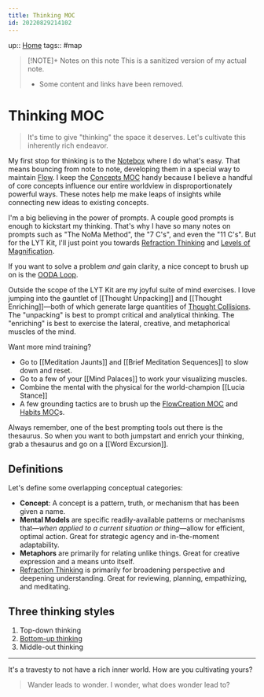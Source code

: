 ```yaml
---
title: Thinking MOC
id: 20220829214102
---
```

up:: [Home]([[20220913025516]])
tags:: #map 

> [!NOTE]+ Notes on this note
> This is a sanitized version of my actual note. 
> - Some content and links have been removed.

# Thinking MOC
> It's time to give "thinking" the space it deserves. Let's cultivate this inherently rich endeavor.

My first stop for thinking is to the [Notebox]([[20220829214459]]) where I do what's easy. That means bouncing from note to note, developing them in a special way to maintain [Flow]([[20220830000619]]). I keep the [Concepts MOC]([[20220923162736]]) handy because I believe a handful of core concepts influence our entire worldview in disproportionately powerful ways. These notes help me make leaps of insights while connecting new ideas to existing concepts.

I'm a big believing in the power of prompts. A couple good prompts is enough to kickstart my thinking. That's why I have so many notes on prompts such as "The NoMa Method", the "7 C's", and even the "11 C's". But for the LYT Kit, I'll just point you towards [Refraction Thinking]([[20220828191633]]) and [Levels of Magnification]([[20220828194300]]). 

If you want to solve a problem *and* gain clarity, a nice concept to brush up on is the [OODA Loop]([[20220829215622]]).

Outside the scope of the LYT Kit are my joyful suite of mind exercises. I love jumping into the gauntlet of [[Thought Unpacking]] and [[Thought Enriching]]—both of which generate large quantities of [Thought Collisions]([[20220828192413]]). The "unpacking" is best to prompt critical and analytical thinking. The "enriching" is best to exercise the lateral, creative, and metaphorical muscles of the mind.

Want more mind training? 

- Go to [[Meditation Jaunts]] and [[Brief Meditation Sequences]] to slow down and reset.
- Go to a few of your [[Mind Palaces]] to work your visualizing muscles.
- Combine the mental with the physical for the world-champion [[Lucia Stance]]
- A few grounding tactics are to brush up the [FlowCreation MOC]([[20220825014354]]) and [Habits MOC]([[20220905183035]])s.

Always remember, one of the best prompting tools out there is the thesaurus. So when you want to both jumpstart and enrich your thinking, grab a thesaurus and go on a [[Word Excursion]].

## Definitions
Let's define some overlapping conceptual categories:

-   **Concept**: A concept is a pattern, truth, or mechanism that has been given a name.
-   **Mental Models** are specific readily-available patterns or mechanisms that—*when applied to a current situation or thing*—allow for efficient, optimal action. Great for strategic agency and in-the-moment adaptability.
-   **Metaphors** are primarily for relating unlike things. Great for creative expression and a means unto itself.
-   [Refraction Thinking]([[20220828191633]]) is primarily for broadening perspective and deepening understanding. Great for reviewing, planning, empathizing, and meditating. 

## Three thinking styles
1. Top-down thinking
2. [Bottom-up thinking]([[20220627023753]])
3. Middle-out thinking

---

It's a travesty to not have a rich inner world. How are you cultivating yours?

> Wander leads to wonder. I wonder, what does wonder lead to?